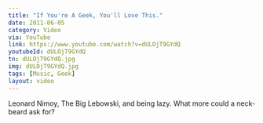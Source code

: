 ```yaml
---
title: "If You're A Geek, You'll Love This."
date: 2011-06-05
category: Video
via: YouTube
link: https://www.youtube.com/watch?v=dULOjT9GYdQ
youtubeId: dULOjT9GYdQ
tn: dULOjT9GYdQ.jpg
img: dULOjT9GYdQ.jpg
tags: [Music, Geek]
layout: video
---
```


Leonard Nimoy, The Big Lebowski, and being lazy. What more could a neck-beard ask for?
